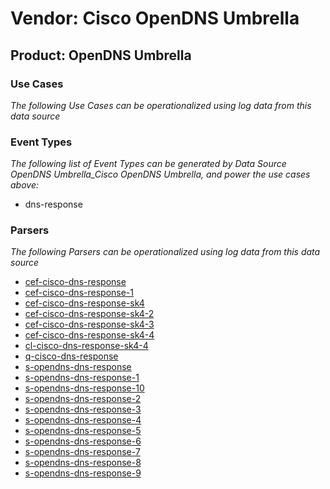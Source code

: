 Vendor: Cisco OpenDNS Umbrella
==============================
Product: OpenDNS Umbrella
-------------------------

### Use Cases

_The following Use Cases can be operationalized using log data from this data source_



### Event Types

_The following list of Event Types can be generated by Data Source OpenDNS Umbrella_Cisco OpenDNS Umbrella, and power the use cases above:_

- dns-response


### Parsers

_The following Parsers can be operationalized using log data from this data source_

* [cef-cisco-dns-response](../Parsers/parserContent_cef-cisco-dns-response.md)
* [cef-cisco-dns-response-1](../Parsers/parserContent_cef-cisco-dns-response-1.md)
* [cef-cisco-dns-response-sk4](../Parsers/parserContent_cef-cisco-dns-response-sk4.md)
* [cef-cisco-dns-response-sk4-2](../Parsers/parserContent_cef-cisco-dns-response-sk4-2.md)
* [cef-cisco-dns-response-sk4-3](../Parsers/parserContent_cef-cisco-dns-response-sk4-3.md)
* [cef-cisco-dns-response-sk4-4](../Parsers/parserContent_cef-cisco-dns-response-sk4-4.md)
* [cl-cisco-dns-response-sk4-4](../Parsers/parserContent_cl-cisco-dns-response-sk4-4.md)
* [q-cisco-dns-response](../Parsers/parserContent_q-cisco-dns-response.md)
* [s-opendns-dns-response](../Parsers/parserContent_s-opendns-dns-response.md)
* [s-opendns-dns-response-1](../Parsers/parserContent_s-opendns-dns-response-1.md)
* [s-opendns-dns-response-10](../Parsers/parserContent_s-opendns-dns-response-10.md)
* [s-opendns-dns-response-2](../Parsers/parserContent_s-opendns-dns-response-2.md)
* [s-opendns-dns-response-3](../Parsers/parserContent_s-opendns-dns-response-3.md)
* [s-opendns-dns-response-4](../Parsers/parserContent_s-opendns-dns-response-4.md)
* [s-opendns-dns-response-5](../Parsers/parserContent_s-opendns-dns-response-5.md)
* [s-opendns-dns-response-6](../Parsers/parserContent_s-opendns-dns-response-6.md)
* [s-opendns-dns-response-7](../Parsers/parserContent_s-opendns-dns-response-7.md)
* [s-opendns-dns-response-8](../Parsers/parserContent_s-opendns-dns-response-8.md)
* [s-opendns-dns-response-9](../Parsers/parserContent_s-opendns-dns-response-9.md)
